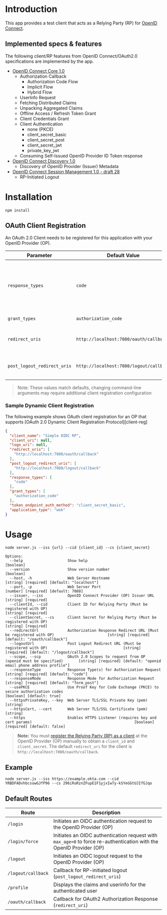 # Introduction

This app provides a test client that acts as a Relying Party (RP) for [OpenID Connect](http://openid.net/specs/openid-connect-core-1_0.html).

## Implemented specs & features

The following client/RP features from OpenID Connect/OAuth2.0 specifications are implemented by the app.

- [OpenID Connect Core 1.0][feature-core]
  - Authorization Callback
    - Authorization Code Flow
    - Implicit Flow
    - Hybrid Flow
  - UserInfo Request
  - Fetching Distributed Claims
  - Unpacking Aggregated Claims
  - Offline Access / Refresh Token Grant
  - Client Credentials Grant
  - Client Authentication
    - none (PKCE)
    - client_secret_basic
    - client_secret_post
    - client_secret_jwt
    - private_key_jwt
  - Consuming Self-Issued OpenID Provider ID Token response
- [OpenID Connect Discovery 1.0][feature-discovery]
  - Discovery of OpenID Provider (Issuer) Metadata
- [OpenID Connect Session Management 1.0 - draft 28][feature-rp-logout]
  - RP-Initiated Logout

# Installation

`npm install`

## OAuth Client Registration

An OAuth 2.0 Client needs to be registered for this application with your OpenID Provider (OP).

Parameter                   | Default Value                           | Description
--------------------------- |---------------------------------------- | -------------------------------------
`response_types`            | `code`                                  | Requests an authorization code for the OAuth2 Authorization Response (Authorization Code flow)
`grant_types`               | `authorization_code`                    | Authorization Code flow
`redirect_uris`             | `http://localhost:7080/oauth/callback`  | Callback for OAuth2 Authorization Response
`post_logout_redirect_uris` | `http://localhost:7080/logout/callback` | Callback for OIDC RP-initiated logout

> Note: These values match defaults, changing command-line arguments may require additional client registration configuration

### Sample Dynamic Client Registration

The following example shows OAuth client registration for an OP that supports [OAuth 2.0 Dynamic Client Registration Protocol][client-reg]

```json
{
  "client_name": "Simple OIDC RP",
  "client_uri": null,
  "logo_uri": null,
  "redirect_uris": [
    "http://localhost:7080/oauth/callback"
  ],
  "post_logout_redirect_uris": [
    "http://localhost:7080/logout/callback"
  ],
  "response_types": [
    "code"
  ],
  "grant_types": [
    "authorization_code"
  ],
  "token_endpoint_auth_method": "client_secret_basic",
  "application_type": "web"
}
```

# Usage

`node server.js --iss {url} --cid {client_id} --cs {client_secret}`

```
Options:
  --help                    Show help                                                                                                                      [boolean]
  --version                 Show version number                                                                                                            [boolean]
  --host, -h                Web Server Hostname                                                                           [string] [required] [default: "localhost"]
  --port, -p                Web Server Port                                                                                      [number] [required] [default: 7080]
  --issuer, --iss           OpenID Connect Provider (OP) Issuer URL                                                                              [string] [required]
  --clientId, --cid         Client ID for Relying Party (Must be registered with OP)                                                             [string] [required]
  --clientSecret, --cs      Client Secret for Relying Party (Must be registered with OP)                                                         [string] [required]
  --redirectUrl             Authorization Response Redirect URL (Must be registered with OP)                        [string] [required] [default: "/oauth/callback"]
  --logoutUrl               Post Logout Redirect URL (Must be registered with OP)                                  [string] [required] [default: "/logout/callback"]
  --scope, --scp            OAuth 2.0 Scopes to request from OP (openid must be specified)       [string] [required] [default: "openid email phone address profile"]
  --responseType            Response Type(s) for Authorization Request                                                         [string] [required] [default: "code"]
  --responseMode            Response Mode for Authorization Request                                                       [string] [required] [default: "form_post"]
  --usePKCE                 Use Proof Key for Code Exchange (PKCE) to secure authorization codes                                           [boolean] [default: true]
  --httpsPrivateKey, --key  Web Server TLS/SSL Private Key (pem)                                                                                            [string]
  --httpsCert, --cert       Web Server TLS/SSL Certificate (pem)                                                                                            [string]
  --https                   Enables HTTPS Listener (requires key and cert params)                                              [boolean] [required] [default: false]
```

> **Note:** You must [register the Relying Party (RP) as a client](#oauth-client-registration) at the OpenID Provider (OP) manually to obtain a `client_id` and `client_secret`.  The default `redirect_uri` for the client is `http://localhost:7080/oauth/callback`.

## Example

`node server.js --iss https://example.okta.com --cid YRBDFADvhbcsuwGJfP96 --cs 296iRuRznZFupE1F1yjxIw7y-kSYeGGtUJIfGJqo`

## Default Routes

Route              | Description
------------------ | ------------------------------------------------------------------------------
`/login`           | Initiates an OIDC authentication request to the OpenID Provider (OP)
`/login/force`     | Initiates an OIDC authentication request with `max_age=0` to force re-authentication with the OpenID Provider (OP)
`/logout`          | Initiates an OIDC logout request to the OpenID Provider (OP)
`/logout/callback` | Callback for RP-initiated logout (`post_logout_redirect_uris`)
`/profile`         | Displays the claims and userinfo for the authenticated user
`/oauth/callback`  | Callback for OAuth2 Authorization Response (`redirect_uri`)


[openid-connect]: http://openid.net/connect/
[feature-core]: http://openid.net/specs/openid-connect-core-1_0.html
[feature-discovery]: http://openid.net/specs/openid-connect-discovery-1_0.html
[feature-rp-logout]: https://openid.net/specs/openid-connect-session-1_0.html#RPLogout

